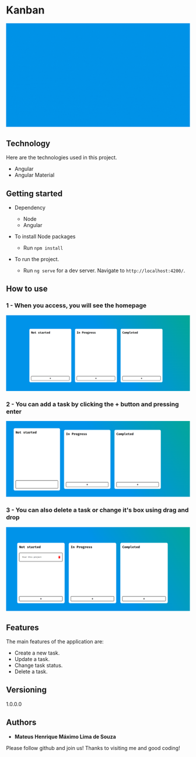 # Kanban

![Logo of the project](https://github.com/mateus-maximo/Kanban-Board/blob/main/src/assets/gifs/Logo%20-%20Kanban.gif)


## Technology 

Here are the technologies used in this project.

* Angular
* Angular Material

## Getting started

* Dependency
  - Node  
  - Angular

* To install Node packages
  - Run `npm install`

* To run the project.
  - Run `ng serve` for a dev server. Navigate to `http://localhost:4200/`.

## How to use

### 1 - When you access, you will see the homepage

![Homepage image](https://github.com/mateus-maximo/Kanban-Board/blob/main/src/assets/images/homepage-kanban.PNG)

### 2 - You can add a task by clicking the + button and pressing enter

![Add Task Image](https://github.com/mateus-maximo/Kanban-Board/blob/main/src/assets/images/add-task-kanban.PNG)

### 3 - You can also delete a task or change it's box using drag and drop

![Task Created Image](https://github.com/mateus-maximo/Kanban-Board/blob/main/src/assets/images/task-created-kanban.PNG)


## Features

The main features of the application are:
 - Create a new task.
 - Update a task.
 - Change task status.
 - Delete a task.

  ## Versioning

  1.0.0.0


  ## Authors

  * **Mateus Henrique Máximo Lima de Souza** 

  Please follow github and join us!
  Thanks to visiting me and good coding!
